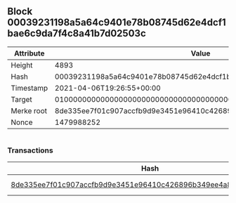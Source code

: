 ## Block 00039231198a5a64c9401e78b08745d62e4dcf1bae6c9da7f4c8a41b7d02503c

Attribute | Value
--- | ---
Height | 4893
Hash | 00039231198a5a64c9401e78b08745d62e4dcf1bae6c9da7f4c8a41b7d02503c
Timestamp | 2021-04-06T19:26:55+00:00
Target | 0100000000000000000000000000000000000000000000000000000000000000
Merke root | 8de335ee7f01c907accfb9d9e3451e96410c426896b349ee4a89d63dc2a02260
Nonce | 1479988252

```

```

### Transactions

Hash | Amount
--- | ---
[8de335ee7f01c907accfb9d9e3451e96410c426896b349ee4a89d63dc2a02260](8de335ee7f01c907accfb9d9e3451e96410c426896b349ee4a89d63dc2a02260.md) | 10.00000000 SKEPTI 
